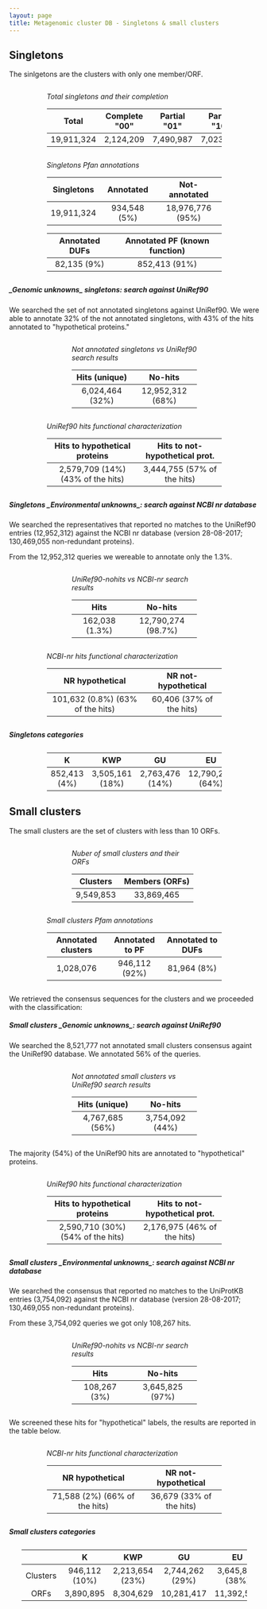 ```yaml
---
layout: page
title: Metagenomic cluster DB - Singletons & small clusters
---
```


<h2 class="section-heading  text-primary">Singletons</h2>

The sinlgetons are the clusters with only one member/ORF.

<div class="img_container" style="width:70%; margin:2em auto;">

*Total singletons and their completion*

|   Total    | Complete "00" | Partial "01" | Partial "10" | Partial "11" |
|:----------:|:-------------:|:------------:|:------------:|:------------:|
| 19,911,324 |   2,124,209   |  7,490,987   |  7,023,398   |  3,272,730   |

</div>


<div class="img_container" style="width:70%; margin:2em auto;">

*Singletons Pfan annotations*

| Singletons |   Annotated  |   Not-annotated  |
| :--------: | :----------: | :--------------: |
| 19,911,324 | 934,548 (5%) | 18,976,776 (95%) |

| Annotated DUFs | Annotated PF (known function) |
| :------------: | :---------------------------: |
|   82,135 (9%)  |         852,413 (91%)         |

</div>

<h5 class="section-heading  text-primary">_Genomic unknowns_ singletons: search against UniRef90</h5>

We searched the set of not annotated singletons against UniRef90. We were able to annotate 32% of the not annotated singletons, with 43% of the hits annotated to "hypothetical proteins."

<div class="img_container" style="width:50%; margin:2em auto;">

*Not annotated singletons vs UniRef90 search results*

|  Hits (unique)  |      No-hits     |
| :-------------: | :--------------: |
| 6,024,464 (32%) | 12,952,312 (68%) |

</div>

<div class="img_container" style="width:70%; margin:2em auto;">

*UniRef90 hits functional characterization*

|   Hits to hypothetical proteins   | Hits to not-hypothetical prot. |
| :-------------------------------: | :----------------------------: |
| 2,579,709 (14%) (43% of the hits) |   3,444,755 (57% of the hits)  |

</div>

<h5 class="section-heading  text-primary">Singletons _Environmental unknowns_: search against NCBI nr database</h5>

We searched the representatives that reported no matches to the UniRef90 entries (12,952,312) against the NCBI nr database (version 28-08-2017; 130,469,055 non-redundant proteins).

From the 12,952,312 queries we wereable to annotate only the 1.3%.

<div class="img_container" style="width:50%; margin:2em auto;">

*UniRef90-nohits vs NCBI-nr search results*

|      Hits      |       No-hits      |
| :------------: | :----------------: |
| 162,038 (1.3%) | 12,790,274 (98.7%) |

</div>

<div class="img_container" style="width:70%; margin:2em auto;">

*NCBI-nr hits functional characterization*

|          NR hypothetical         |    NR not-hypothetical   |
| :------------------------------: | :----------------------: |
| 101,632 (0.8%) (63% of the hits) | 60,406 (37% of the hits) |

</div>

<h5 class="section-heading  text-primary">Singletons categories</h5>

<div class="img_container" style="width:70%; margin:2em auto;">

|      K       |       KWP       |       GU        |        EU        |
|:------------:|:---------------:|:---------------:|:----------------:|
| 852,413 (4%) | 3,505,161 (18%) | 2,763,476 (14%) | 12,790,274 (64%) |

</div>

<h2 class="section-heading  text-primary">Small clusters</h2>

The small clusters are the set of clusters with less than 10 ORFs.

<div class="img_container" style="width:50%; margin:2em auto;">

*Nuber of small clusters and their ORFs*

|  Clusters | Members (ORFs) |
| :-------: | :------------: |
| 9,549,853 |   33,869,465   |

</div>

<div class="img_container" style="width:70%; margin:2em auto;">

*Small clusters Pfam annotations*

| Annotated clusters | Annotated to PF | Annotated to DUFs |
| :----------------: | :-------------: | :---------------: |
|      1,028,076     |  946,112 (92%)  |    81,964 (8%)    |

</div>

We retrieved the consensus sequences for the clusters and we proceeded with the classification:

<h5 class="section-heading  text-primary">Small clusters _Genomic unknowns_: search against UniRef90</h5>

We searched the 8,521,777 not annotated small clusters consensus againt the UniRef90 database. We annotated 56% of the queries.

<div class="img_container" style="width:50%; margin:2em auto;">

*Not annotated small clusters vs UniRef90 search results*

|  Hits (unique)  |     No-hits     |
| :-------------: | :-------------: |
| 4,767,685 (56%) | 3,754,092 (44%) |

</div>

The majority (54%) of the UniRef90 hits are annotated to "hypothetical" proteins.

<div class="img_container" style="width:70%; margin:2em auto;">

*UniRef90 hits functional characterization*

|   Hits to hypothetical proteins   | Hits to not-hypothetical prot. |
| :-------------------------------: | :----------------------------: |
| 2,590,710 (30%) (54% of the hits) |  2,176,975  (46% of the hits)  |

</div>


<h5 class="section-heading  text-primary">Small clusters _Environmental unknowns_: search against NCBI nr database</h5>

We searched the consensus that reported no matches to the UniProtKB entries (3,754,092) against the NCBI nr database (version 28-08-2017; 130,469,055 non-redundant proteins).

From these 3,754,092 queries we got only 108,267 hits.

<div class="img_container" style="width:50%; margin:2em auto;">

*UniRef90-nohits vs NCBI-nr search results*

|     Hits     |     No-hits     |
| :----------: | :-------------: |
| 108,267 (3%) | 3,645,825 (97%) |

</div>

We screened these hits for "hypothetical" labels, the results are reported in the table below.

<div class="img_container" style="width:70%; margin:2em auto;">

*NCBI-nr hits functional characterization*

|        NR hypothetical        |    NR not-hypothetical   |
| :---------------------------: | :----------------------: |
| 71,588 (2%) (66% of the hits) | 36,679 (33% of the hits) |

</div>

<h5 class="section-heading  text-primary">Small clusters categories</h5>

<div class="img_container" style="width:90%; margin:2em auto;">

|          |       K       |       KWP       |       GU        |       EU        |   Total    |
|:--------:|:-------------:|:---------------:|:---------------:|:---------------:|:----------:|
| Clusters | 946,112 (10%) | 2,213,654 (23%) | 2,744,262 (29%) | 3,645,825 (38%) | 9,549,853  |
|   ORFs   |   3,890,895   |    8,304,629    |   10,281,417    |   11,392,524    | 33,869,465 |
